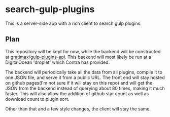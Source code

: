 # search-gulp-plugins
This is a server-side app with a rich client to search gulp plugins.

## Plan
This repository will be kept for now, while the backend will be constructed at [gratimax/gulp-plugins-api](https://github.com/gratimax/gulp-plugins-api). This backend will most likely be run at a DigitalOcean 'droplet' which Contra has provided.

The backend will periodically take all the data from all plugins, compile it to one JSON file, and serve it from a public URL. The front end will stay hosted on github pages(I'm not sure if it will stay on this repo) and will get the JSON from the backend instead of querying about 80 times, making it much faster. This will also allow the addition of github star count as well as download count to plugin sort.

Other than that and a few style changes, the client will stay the same.
